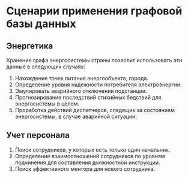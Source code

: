 # Сценарии применения графовой базы данных

## Энергетика

Хранение графа энергосистемы страны позволит использовать эти данные в следующих случаях:

1. Нахождение точек питания энергообъекта, города.
2. Определение уровня надежности потребителя электроэнергии.
3. Эмулировать аварийного отключения подстанции.
4. Прогнозирование последствий стихийных бедствий для энергосистемы в целом.
5. Проработка действий диспетчеров, следящих за состоянием энергосистемы, в случае аварийной ситуации.

## Учет персонала

1. Поиск сотрудников, у которых есть только один начальник.
2. Определение взаимоотношений сотрудников по уровням подчинения для составления должностной инструкции.
3. Поиск эффективного ментора для нового сотрудника.